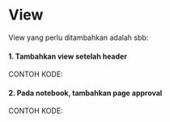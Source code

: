# View

View yang perlu ditambahkan adalah sbb:

<script
  type="text/javascript"
  src="https://cdn.jsdelivr.net/npm/gist-embed@1.0.4/dist/gist-embed.min.js"
></script>

#### 1. Tambahkan view setelah header

CONTOH KODE:

<code data-gist-id="cb96fa6c0b57908717e1a8080a76e959" data-gist-highlight-line="3-50" data-gist-line="62-111"></code>

#### 2. Pada notebook, tambahkan page approval

CONTOH KODE:

<code data-gist-id="cb96fa6c0b57908717e1a8080a76e959" data-gist-highlight-line="1-14" data-gist-line="136-149"></code>
